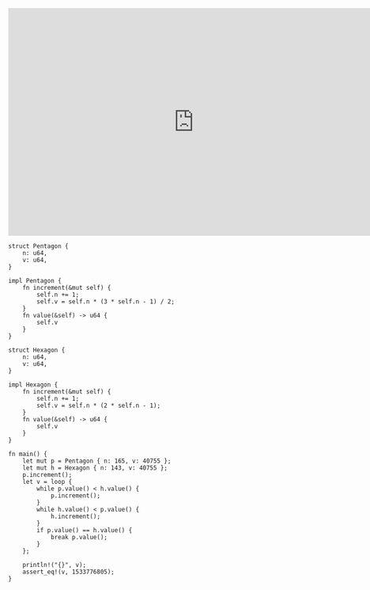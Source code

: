 <html><iframe src="https://docs.google.com/presentation/d/e/2PACX-1vSnWKImUZLJQbkm855cLC6Jew2ogWHv8JjSSvpmijO1HPXfKtJDmXaPrpZAIZje8cnPTzXy4SRgpyY4/embed?start=false&loop=false&delayms=60000" frameborder="0" width="750" height="460" allowfullscreen="true" mozallowfullscreen="true" webkitallowfullscreen="true"></iframe></html>


```rust,editable
struct Pentagon {
    n: u64,
    v: u64,
}

impl Pentagon {
    fn increment(&mut self) {
        self.n += 1;
        self.v = self.n * (3 * self.n - 1) / 2;
    }
    fn value(&self) -> u64 {
        self.v
    }
}

struct Hexagon {
    n: u64,
    v: u64,
}

impl Hexagon {
    fn increment(&mut self) {
        self.n += 1;
        self.v = self.n * (2 * self.n - 1);
    }
    fn value(&self) -> u64 {
        self.v
    }
}

fn main() {
    let mut p = Pentagon { n: 165, v: 40755 };
    let mut h = Hexagon { n: 143, v: 40755 };
    p.increment();
    let v = loop {
        while p.value() < h.value() {
            p.increment();
        }
        while h.value() < p.value() {
            h.increment();
        }
        if p.value() == h.value() {
            break p.value();
        }
    };

    println!("{}", v);
    assert_eq!(v, 1533776805);
}
```
